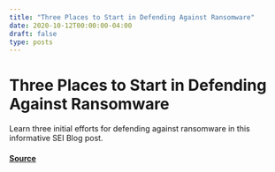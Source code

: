 ```yaml
---
title: "Three Places to Start in Defending Against Ransomware"
date: 2020-10-12T00:00:00-04:00
draft: false
type: posts
---
```

# Three Places to Start in Defending Against Ransomware





Learn three initial efforts for defending against ransomware in this informative SEI Blog post.



#### [Source](https://insights.sei.cmu.edu/blog/three-places-to-start-in-defending-against-ransomware/)

